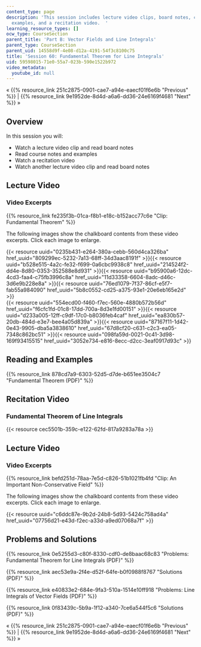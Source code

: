 ```yaml
---
content_type: page
description: 'This session includes lecture video clips, board notes, course notes,
  examples, and a recitation video.  '
learning_resource_types: []
ocw_type: CourseSection
parent_title: 'Part B: Vector Fields and Line Integrals'
parent_type: CourseSection
parent_uid: 14558d9f-4e08-d12a-4191-54f3c8100c75
title: 'Session 60: Fundamental Theorem for Line Integrals'
uid: 59598015-71e0-55a7-023b-590e1522b972
video_metadata:
  youtube_id: null
---
```


« {{% resource_link 251c2875-0901-cae7-a94e-eaecf01f6e6b "Previous" %}} | {{% resource_link 9e1952de-8d4d-a6a6-dd36-24e6169f4681 "Next" %}} »

Overview
--------

In this session you will:

*   Watch a lecture video clip and read board notes
*   Read course notes and examples
*   Watch a recitation video
*   Watch another lecture video clip and read board notes

Lecture Video
-------------

### Video Excerpts

{{% resource_link fe235f3b-01ca-f8b1-e18c-b152acc77c6e "Clip: Fundamental Theorem" %}}

The following images show the chalkboard contents from these video excerpts. Click each image to enlarge.

{{< resource uuid="0235b431-e264-380a-cebb-560d4ca326ba" href_uuid="809299ec-5232-7a13-68ff-34d3aac8191f" >}}{{< resource uuid="b528e515-4a2c-fe32-f699-0a6cbc9938c8" href_uuid="214524f2-dd4e-8d80-0353-352588e8d931" >}}{{< resource uuid="b95900a6-12dc-4cd3-faa4-c75fb3996c8a" href_uuid="11d33358-6604-8adc-d46c-3d6e9b228e8a" >}}{{< resource uuid="76ed1079-7f37-86cf-e5f7-fab55a984090" href_uuid="5b8c0552-cd25-a375-93e1-20e6eb165e2d" >}}  
{{< resource uuid="554ecd00-f460-f7ec-560e-4880b572b56d" href_uuid="f6cfc1fd-01c8-17dd-700a-8d3e1fd00151" >}}{{< resource uuid="d233a005-12ff-c9df-17c0-b8036feb4caf" href_uuid="ea830b57-20db-484d-e3e7-bee4a05d839a" >}}{{< resource uuid="87167f11-1d42-0e43-9905-dba5a3838610" href_uuid="67d8cf20-c631-c2c3-ea05-7348c862bc51" >}}{{< resource uuid="098fa59d-0021-0c41-3d98-169f93415515" href_uuid="3052e734-e816-8ecc-d2cc-3eaf0917d93c" >}}

Reading and Examples
--------------------

{{% resource_link 878cd7a9-6303-52d5-d7de-b651ee3504c7 "Fundamental Theorem (PDF)" %}}

Recitation Video
----------------

### Fundamental Theorem of Line Integrals

{{< resource cec5501b-359c-e122-62fd-817a9283a78a >}}

Lecture Video
-------------

### Video Excerpts

{{% resource_link befd251d-78aa-7e5d-c826-51b1021fb4fd "Clip: An Important Non-Conservative Field" %}}

The following images show the chalkboard contents from these video excerpts. Click each image to enlarge.

{{< resource uuid="c6ddc87e-9b2d-24b8-5d93-5424c758ad4a" href_uuid="07756d21-e43d-f2ec-a33d-a9ed07068a7f" >}}

Problems and Solutions
----------------------

{{% resource_link 0e5255d3-c80f-8330-cdf0-de8baac68c83 "Problems: Fundamental Theorem for Line Integrals (PDF)" %}}

{{% resource_link aec53e9a-2f4e-d52f-64fe-b0f0988f8767 "Solutions (PDF)" %}}

{{% resource_link e40833e2-684e-9fa3-510a-1514e10ff918 "Problems: Line Integrals of Vector Fields (PDF)" %}}

{{% resource_link 0f83439c-5b9a-1f12-a340-7ce6a544f5c6 "Solutions (PDF)" %}}

« {{% resource_link 251c2875-0901-cae7-a94e-eaecf01f6e6b "Previous" %}} | {{% resource_link 9e1952de-8d4d-a6a6-dd36-24e6169f4681 "Next" %}} »